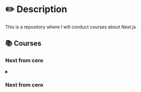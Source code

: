 # ✏️ Description

This is a repository where I will conduct courses about Next.js

## 📚 Courses

### Next from cero

<section>
  <details>
    <summary>
    <h3> Next from cero </h3>
    </summary>
    <section>
      <h4> 🌐 Reference website </h4>
       <a href='https://nextjs.org/learn'>Start building with Next.js</a>
       <h4> 📒 Chapters </h4>
          <section>
            <details name='chaptersBasicNext'>
              <summary>
                <h4> Capitulo 1 </h4>
              </summary>
              <p>Creamos un nuevo proyecto react</p>
            </details>
            <details name='chaptersBasicNext'>
              <summary>
                <h4> Capitulo 2 </h4>
              </summary>
              <p>Hacemos algo</p>
            </details>
      </section>
    </section>
  </details>
</section>


